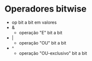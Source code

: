 # Operadores bitwise
- op bit a bit em valores
- &
  - operação "E" bit a bit
- |
  - operação "OU" bit a bit
- ^
  - operação "OU-exclusivo" bit a bit